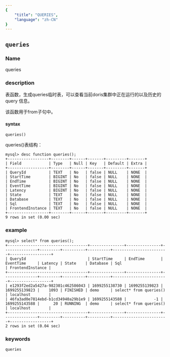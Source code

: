 ```yaml
---
{
    "title": "QUERIES",
    "language": "zh-CN"
}
---
```


<!--
Licensed to the Apache Software Foundation (ASF) under one
or more contributor license agreements.  See the NOTICE file
distributed with this work for additional information
regarding copyright ownership.  The ASF licenses this file
to you under the Apache License, Version 2.0 (the
"License"); you may not use this file except in compliance
with the License.  You may obtain a copy of the License at

  http://www.apache.org/licenses/LICENSE-2.0

Unless required by applicable law or agreed to in writing,
software distributed under the License is distributed on an
"AS IS" BASIS, WITHOUT WARRANTIES OR CONDITIONS OF ANY
KIND, either express or implied.  See the License for the
specific language governing permissions and limitations
under the License.
-->

## `queries`

### Name

<version since="dev">

queries

</version>

### description

表函数，生成queries临时表，可以查看当前doris集群中正在运行的以及历史的 query 信息。

该函数用于from子句中。

#### syntax
`queries()`

queries()表结构：
```
mysql> desc function queries();
+------------------+--------+------+-------+---------+-------+
| Field            | Type   | Null | Key   | Default | Extra |
+------------------+--------+------+-------+---------+-------+
| QueryId          | TEXT   | No   | false | NULL    | NONE  |
| StartTime        | BIGINT | No   | false | NULL    | NONE  |
| EndTime          | BIGINT | No   | false | NULL    | NONE  |
| EventTime        | BIGINT | No   | false | NULL    | NONE  |
| Latency          | BIGINT | No   | false | NULL    | NONE  |
| State            | TEXT   | No   | false | NULL    | NONE  |
| Database         | TEXT   | No   | false | NULL    | NONE  |
| Sql              | TEXT   | No   | false | NULL    | NONE  |
| FrontendInstance | TEXT   | No   | false | NULL    | NONE  |
+------------------+--------+------+-------+---------+-------+
9 rows in set (0.00 sec)
```

### example
```
mysql> select* from queries();
+-----------------------------------+---------------+---------------+---------------+---------+----------+----------+------------------------+------------------+
| QueryId                           | StartTime     | EndTime       | EventTime     | Latency | State    | Database | Sql                    | FrontendInstance |
+-----------------------------------+---------------+---------------+---------------+---------+----------+----------+------------------------+------------------+
| e1293f2ed2a5427a-982301c462586043 | 1699255138730 | 1699255139823 | 1699255139823 |    1093 | FINISHED | demo     | select* from queries() | localhost        |
| 46fa3ad0e7814ebd-b1cd34940a29b1e9 | 1699255143588 |            -1 | 1699255143588 |      20 | RUNNING  | demo     | select* from queries() | localhost        |
+-----------------------------------+---------------+---------------+---------------+---------+----------+----------+------------------------+------------------+
2 rows in set (0.04 sec)
```

### keywords

    queries
